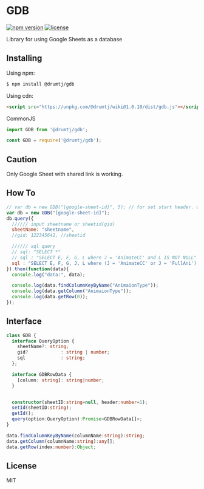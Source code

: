 # GDB

[![npm version](https://img.shields.io/npm/v/@drumtj/gdb.svg?style=flat)](https://www.npmjs.com/package/@drumtj/gdb)
[![license](https://img.shields.io/npm/l/@drumtj/gdb.svg)](#)

Library for using Google Sheets as a database


## Installing

Using npm:

```bash
$ npm install @drumtj/gdb
```

Using cdn:
```html
<script src="https://unpkg.com/@drumtj/wiki@1.0.10/dist/gdb.js"></script>
```

CommonJS
```js
import GDB from '@drumtj/gdb';
```
```js
const GDB = require('@drumtj/gdb');
```

## Caution
Only Google Sheet with shared link is working.

## How To

```js
// var db = new GDB("[google-sheet-id]", 5); // for set start header. default 1
var db = new GDB("[google-sheet-id]");
db.query({
  ////// input sheetname or sheetid(gid)
  sheetName: "sheetname",
  //gid: 122345642, //sheetid

  ////// sql query
  // sql: "SELECT *"
  // sql : "SELECT E, F, G, L where J = 'AnimateCC' and L IS NOT NULL"
  sql : "SELECT E, F, G, J, L where (J = 'AnimateCC' or J = 'FullAni') and L IS NOT NULL"
}).then(function(data){
  console.log("data:", data);

  console.log(data.findColumnKeyByName("AnimaionType"));
  console.log(data.getColumn("AnimaionType"));
  console.log(data.getRow(0));
});
```

## Interface
```ts
class GDB {
  interface QueryOption {
  	sheetName?: string;
  	gid? 			: string | number;
  	sql				: string;
  };

  interface GDBRowData {
    [column: string]: string|number;
  }


  constructor(sheetID:string=null, header:number=1);
  setId(sheetID:string);
  getId();
  query(option:QueryOption):Promise<GDBRowData[]>;
}  

data.findColumnKeyByName(columnName:string):string;
data.getColumn(columnName:string):any[];
data.getRow(index:number):Object;
```


## License

MIT
